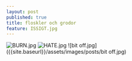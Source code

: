 ```yaml
---
layout: post
published: true
title: floskler och grodor
feature: ISSIGT.jpg
---
```

![BURN.jpg]({{site.baseurl}}/assets/images/posts/BURN.jpg)
![HATE.jpg]({{site.baseurl}}/assets/images/posts/HATE.jpg)
![bit off.jpg]({{site.baseurl}}/assets/images/posts/bit off.jpg)

